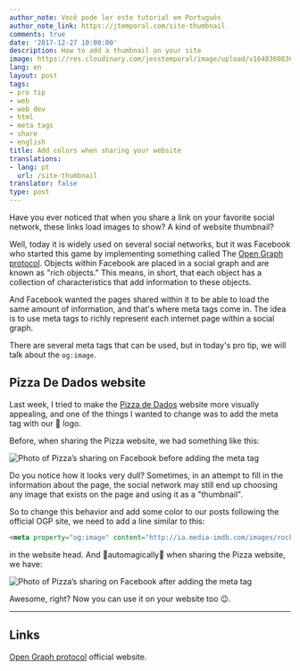 ```yaml
---
author_note: Você pode ler este tutorial em Português
author_note_link: https://jtemporal.com/site-thumbnail
comments: true
date: '2017-12-27 10:00:00'
description: How to add a thumbnail on your site
image: https://res.cloudinary.com/jesstemporal/image/upload/v1640360836/covers/pro_tip_voc9gk.png
lang: en
layout: post
tags:
- pro tip
- web
- web dev
- html
- meta tags
- share
- english
title: Add colors when sharing your website
translations:
- lang: pt
  url: /site-thumbnail
translator: false
type: post
---
```



Have you ever noticed that when you share a link on your favorite social network, these links load images to show? A kind of website thumbnail?

Well, today it is widely used on several social networks, but it was Facebook who started this game by implementing something called The [Open Graph protocol](http://ogp.me/). Objects within Facebook are placed in a social graph and are known as "rich objects." This means, in short, that each object has a collection of characteristics that add information to these objects.

And Facebook wanted the pages shared within it to be able to load the same amount of information, and that's where meta tags come in. The idea is to use meta tags to richly represent each internet page within a social graph.

There are several meta tags that can be used, but in today's pro tip, we will talk about the `og:image`.

## Pizza De Dados website

Last week, I tried to make the [Pizza de Dados](https://pizzadedados/en) website more visually appealing, and one of the things I wanted to change was to add the meta tag with our 🍕 logo.

Before, when sharing the Pizza website, we had something like this:

![Photo of Pizza’s sharing on Facebook before adding the meta tag](/images/og-image/antes-tag.png)

Do you notice how it looks very dull? Sometimes, in an attempt to fill in the information about the page, the social network may still end up choosing any image that exists on the page and using it as a "thumbnail".

So to change this behavior and add some color to our posts following the official OGP site, we need to add a line similar to this:

```html
<meta property="og:image" content="http://ia.media-imdb.com/images/rock.jpg" />
```

in the website head. And 🌈automagically🌈 when sharing the Pizza website, we have:

![Photo of Pizza’s sharing on Facebook after adding the meta tag](/images/og-image/depois-tag.png)

Awesome, right? Now you can use it on your website too 😉.

---

## Links

[Open Graph protocol](http://ogp.me/) official website.

